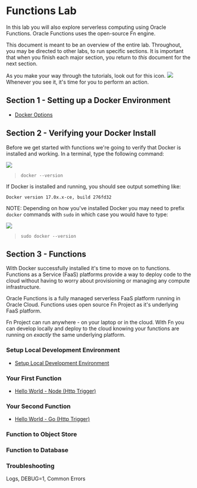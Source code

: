 # Functions Lab

In this lab you will also explore serverless computing using Oracle Functions. 
Oracle Functions uses the open-source Fn engine.

This document is meant to be an overview of the entire lab.  Throughout, you may
be directed to other labs, to run specific sections.  It is important that when
you finish each major section, you return to *this* document for the next
section.

As you make your way through the tutorials, look out for this icon.
![](images/userinput.png) Whenever you see it, it's time for you to
perform an action.

## Section 1 - Setting up a Docker Environment

* [Docker Options](vm.md)

## Section 2 - Verifying your Docker Install

Before we get started with functions we're going to verify that Docker is
installed and working. In a terminal, type the following command:

![](images/userinput.png)
>```
> docker --version
>```

If Docker is installed and running, you should see output something like:

```
Docker version 17.0x.x-ce, build 276fd32
```

NOTE: Depending on how you've installed Docker you may need to prefix `docker`
commands with `sudo` in which case you would have to type:

![](images/userinput.png)
>```
> sudo docker --version
>```

## Section 3 - Functions

With Docker successfully installed it's time to move on to functions.
Functions as a Service (FaaS) platforms provide a way to deploy code to
the cloud without having to worry about provisioning or managing any compute
infrastructure. 

Oracle Functions is a fully managed serverless FaaS platform running in Oracle 
Cloud. Functions uses open source Fn Project as it's underlying FaaS platform.

Fn Project can run anywhere - on your laptop or in the cloud. With Fn you can develop
locally and deploy to the cloud knowing your functions are running on *exactly* 
the same underlying platform.


### Setup Local Development Environment

* [Setup Local Development Environment](3-1-SetupEnv.md)


### Your First Function

* [Hello World - Node (Http Trigger)](3-2-NodeHello.md)



### Your Second Function

* [Hello World - Go (Http Trigger)](3-2-GoHello.md)



### Function to Object Store



### Function to Database



### Troubleshooting

Logs, DEBUG=1, Common Errors

